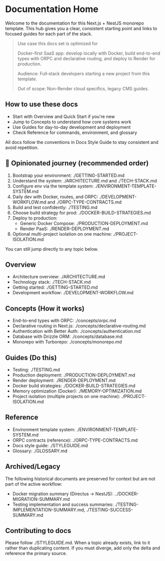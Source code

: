 # Documentation Home

Welcome to the documentation for this Next.js + NestJS monorepo template. This hub gives you a clear, consistent starting point and links to focused guides for each part of the stack.

> Use case this docs set is optimized for
>
> Docker-first SaaS app: develop locally with Docker, build end-to-end types with ORPC and declarative routing, and deploy to Render for production.
>
> Audience: Full‑stack developers starting a new project from this template.
>
> Out of scope: Non-Render cloud specifics, legacy CMS guides.

## How to use these docs

- Start with Overview and Quick Start if you're new
- Jump to Concepts to understand how core systems work
- Use Guides for day-to-day development and deployment
- Check Reference for commands, environment, and glossary

All docs follow the conventions in Docs Style Guide to stay consistent and avoid repetition.

## 🧭 Opinionated journey (recommended order)

1. Bootstrap your environment: ./GETTING-STARTED.md
2. Understand the system: ./ARCHITECTURE.md and ./TECH-STACK.md
3. Configure env via the template system: ./ENVIRONMENT-TEMPLATE-SYSTEM.md
4. Daily dev with Docker, routes, and ORPC: ./DEVELOPMENT-WORKFLOW.md and ./ORPC-TYPE-CONTRACTS.md
5. Build and test confidently: ./TESTING.md
6. Choose build strategy for prod: ./DOCKER-BUILD-STRATEGIES.md
7. Deploy to production:
	- Generic Docker Compose: ./PRODUCTION-DEPLOYMENT.md
	- Render PaaS: ./RENDER-DEPLOYMENT.md
8. Optional multi-project isolation on one machine: ./PROJECT-ISOLATION.md

You can still jump directly to any topic below.

## Overview

- Architecture overview: ./ARCHITECTURE.md
- Technology stack: ./TECH-STACK.md
- Getting started: ./GETTING-STARTED.md
- Development workflow: ./DEVELOPMENT-WORKFLOW.md

## Concepts (How it works)

- End-to-end types with ORPC: ./concepts/orpc.md
- Declarative routing in Next.js: ./concepts/declarative-routing.md
- Authentication with Better Auth: ./concepts/authentication.md
- Database with Drizzle ORM: ./concepts/database.md
- Monorepo with Turborepo: ./concepts/monorepo.md

## Guides (Do this)

- Testing: ./TESTING.md
- Production deployment: ./PRODUCTION-DEPLOYMENT.md
- Render deployment: ./RENDER-DEPLOYMENT.md
- Docker build strategies: ./DOCKER-BUILD-STRATEGIES.md
- Memory optimization (Docker): ./MEMORY-OPTIMIZATION.md
- Project isolation (multiple projects on one machine): ./PROJECT-ISOLATION.md

## Reference

- Environment template system: ./ENVIRONMENT-TEMPLATE-SYSTEM.md
- ORPC contracts (reference): ./ORPC-TYPE-CONTRACTS.md
- Docs style guide: ./STYLEGUIDE.md
- Glossary: ./GLOSSARY.md

## Archived/Legacy

The following historical documents are preserved for context but are not part of the active workflow:

- Docker migration summary (Directus → NestJS): ../DOCKER-MIGRATION-SUMMARY.md
- Testing implementation and success summaries: ./TESTING-IMPLEMENTATION-SUMMARY.md, ./TESTING-SUCCESS-SUMMARY.md

## Contributing to docs

Please follow ./STYLEGUIDE.md. When a topic already exists, link to it rather than duplicating content. If you must diverge, add only the delta and reference the primary source.
